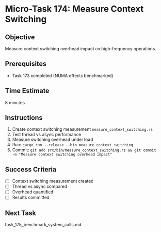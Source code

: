 # Micro-Task 174: Measure Context Switching

## Objective
Measure context switching overhead impact on high-frequency operations.

## Prerequisites
- Task 173 completed (NUMA effects benchmarked)

## Time Estimate
8 minutes

## Instructions
1. Create context switching measurement `measure_context_switching.rs`
2. Test thread vs async performance
3. Measure switching overhead under load
4. Run: `cargo run --release --bin measure_context_switching`
5. Commit: `git add src/bin/measure_context_switching.rs && git commit -m "Measure context switching overhead impact"`

## Success Criteria
- [ ] Context switching measurement created
- [ ] Thread vs async compared
- [ ] Overhead quantified
- [ ] Results committed

## Next Task
task_175_benchmark_system_calls.md